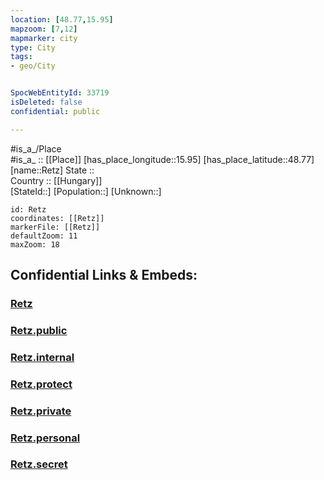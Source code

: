 ```yaml
---
location: [48.77,15.95] 
mapzoom: [7,12] 
mapmarker: city 
type: City
tags:
- geo/City


SpocWebEntityId: 33719
isDeleted: false
confidential: public

---
```

#is_a_/Place  
#is_a_ :: [[Place]] 
[has_place_longitude::15.95] 
[has_place_latitude::48.77] 
[name::Retz] 
State ::  
Country :: [[Hungary]]  
[StateId::] 
[Population::] 
[Unknown::] 


```leaflet
id: Retz
coordinates: [[Retz]] 
markerFile: [[Retz]] 
defaultZoom: 11 
maxZoom: 18
```


## Confidential Links & Embeds: 

### [Retz](/_Standards/Earth/Continent/Europe/Europe~Central/Austria/Austrias_States/Niederösterreich/City/Retz.md) 

### [Retz.public](/_public/Earth/Continent/Europe/Europe~Central/Austria/Austrias_States/Niederösterreich/City/Retz.public.md) 

### [Retz.internal](/_internal/Earth/Continent/Europe/Europe~Central/Austria/Austrias_States/Niederösterreich/City/Retz.internal.md) 

### [Retz.protect](/_protect/Earth/Continent/Europe/Europe~Central/Austria/Austrias_States/Niederösterreich/City/Retz.protect.md) 

### [Retz.private](/_private/Earth/Continent/Europe/Europe~Central/Austria/Austrias_States/Niederösterreich/City/Retz.private.md) 

### [Retz.personal](/_personal/Earth/Continent/Europe/Europe~Central/Austria/Austrias_States/Niederösterreich/City/Retz.personal.md) 

### [Retz.secret](/_secret/Earth/Continent/Europe/Europe~Central/Austria/Austrias_States/Niederösterreich/City/Retz.secret.md)

